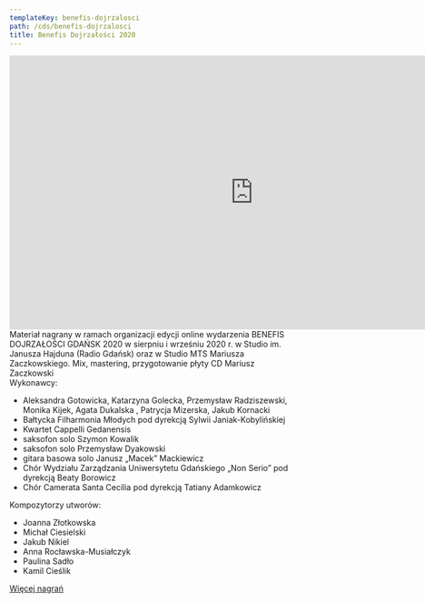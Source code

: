 ```yaml
---
templateKey: benefis-dojrzalosci
path: /cds/benefis-dojrzalosci
title: Benefis Dojrzałości 2020
---
```

<div class="box cds-box">
    <div class="youtube-movie">
        <iframe width="857" height="482" src="https://www.youtube.com/embed/LiRhTgHYSrw" frameborder="0" allow="accelerometer; autoplay; clipboard-write; encrypted-media; gyroscope; picture-in-picture" allowfullscreen></iframe>
    </div>
</div>
<div class="box cds-box">
    Materiał nagrany w ramach organizacji edycji online wydarzenia BENEFIS DOJRZAŁOŚCI GDAŃSK 2020 w sierpniu i wrześniu 2020 r.
    w Studio im. Janusza Hajduna (Radio Gdańsk) oraz w Studio MTS Mariusza Zaczkowskiego.
    Mix, mastering, przygotowanie płyty CD Mariusz Zaczkowski
</div>
<div class="box cds-box">
    Wykonawcy:
    <ul>
        <li>
            Aleksandra Gotowicka, Katarzyna Golecka, Przemysław Radziszewski, Monika Kijek, Agata Dukalska , Patrycja Mizerska, Jakub Kornacki
        </li>
        <li>
            Bałtycka Filharmonia Młodych pod dyrekcją Sylwii Janiak-Kobylińskiej            
        </li>
        <li>
            Kwartet Cappelli Gedanensis
        </li>
        <li>
            saksofon solo Szymon Kowalik
        </li>
        <li>
            saksofon solo Przemysław Dyakowski
        </li>
        <li>
            gitara basowa solo Janusz „Macek” Mackiewicz
        </li>
        <li>
            Chór Wydziału Zarządzania Uniwersytetu Gdańskiego „Non Serio” pod dyrekcją Beaty Borowicz
        </li>
        <li>
            Chór Camerata Santa Cecilia pod dyrekcją Tatiany Adamkowicz
        </li>
    </ul>
</div>

<div class="box cds-box">
    Kompozytorzy utworów:
    <ul>
        <li>
            Joanna Złotkowska
        </li>
        <li>
            Michał Ciesielski
        </li>
        <li>
            Jakub Nikiel
        </li>
        <li>
            Anna Rocławska-Musiałczyk
        </li>
        <li>
            Paulina Sadło
        </li>
        <li>
            Kamil Cieślik
        </li>
    </ul>
</div>

<div class="box cds-box">
    <a href="https://benefisdojrzalosci.pl/?doing_wp_cron=1608659421.4839200973510742187500" target="_blank" class="cds__buy-link">Więcej nagrań</a>
</div>


